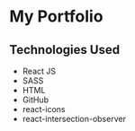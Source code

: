 # My Portfolio

## Technologies Used

- React JS
- SASS
- HTML
- GitHub
- react-icons
- react-intersection-observer

